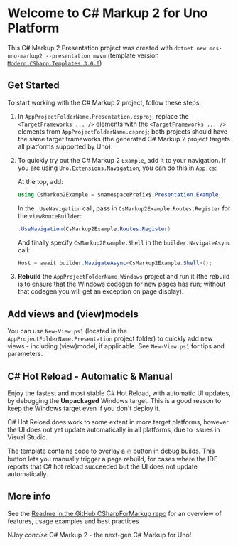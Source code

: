 ﻿# Welcome to C# Markup 2 for Uno Platform

This C# Markup 2 Presentation project was created with `dotnet new mcs-uno-markup2 --presentation mvvm` (template version [`Modern.CSharp.Templates 3.0.0`](https://www.nuget.org/packages/Modern.CSharp.Templates/3.0.0))

## Get Started

To start working with the C# Markup 2 project, follow these steps:

1. In `AppProjectFolderName.Presentation.csproj`, replace the `<TargetFrameworks ... />` elements with the `<TargetFrameworks ... />` elements from `AppProjectFolderName.csproj`; both projects should have the same target frameworks
   (the generated C# Markup 2 project targets all platforms supported by Uno).

2. To quickly try out the C# Markup 2 `Example`, add it to your navigation.
   If you are using `Uno.Extensions.Navigation`, you can do this in `App.cs`:
   
   At the top, add:
   ```csharp
   using CsMarkup2Example = $namespacePrefix$.Presentation.Example;
   ```

   In the `.UseNavigation` call, pass in `CsMarkup2Example.Routes.Register` for the `viewRouteBuilder`:
   ```csharp
   .UseNavigation(CsMarkup2Example.Routes.Register)
   ```

   And finally specify `CsMarkup2Example.Shell` in the `builder.NavigateAsync` call:
   ```csharp
   Host = await builder.NavigateAsync<CsMarkup2Example.Shell>();
   ```

3. **Rebuild** the `AppProjectFolderName.Windows` project and run it
   (the rebuild is to ensure that the Windows codegen for new pages has run; without that codegen you will get an exception on page display).

## Add views and (view)models
You can use `New-View.ps1` (located in the `AppProjectFolderName.Presentation` project folder) to quickly add new views - including (view)model, if applicable. See `New-View.ps1` for tips and parameters.

## C# Hot Reload - Automatic & Manual
Enjoy the fastest and most stable C# Hot Reload, with automatic UI updates, by debugging the **Unpackaged** Windows target. This is a good reason to keep the Windows target even if you don't deploy it.

C# Hot Reload does work to some extent in more target platforms, however the UI does not yet update automatically in all platforms, due to issues in Visual Studio.

The template contains code to overlay a 🔥 button in debug builds. This button lets you manually trigger a page rebuild, for cases where the IDE reports that C# hot reload succeeded but the UI does not update automatically.

## More info
See the [Readme in the GitHub CSharpForMarkup repo](https://github.com/VincentH-Net/CSharpForMarkup#c-markup-2) for an overview of features, usage examples and best practices

NJoy *concise* C# Markup 2 - the next-gen C# Markup for Uno!
